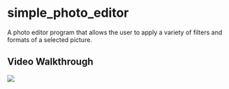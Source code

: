 # simple_photo_editor

A photo editor program that allows the user to apply a variety of filters and formats of a selected picture.

## Video Walkthrough
![](https://recordit.co/urUnCIn5Y5)

